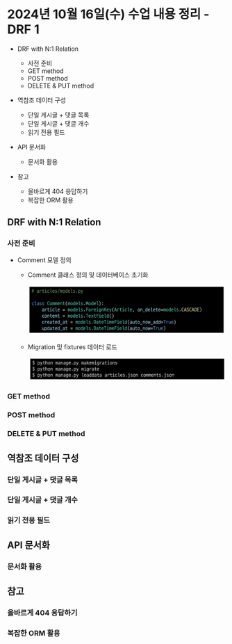 # 2024년 10월 16일(수) 수업 내용 정리 - DRF 1


- DRF with N:1 Relation

  - 사전 준비
  - GET method
  - POST method
  - DELETE & PUT method


- 역참조 데이터 구성

  - 단일 게시글 + 댓글 목록
  - 단일 게시글 + 댓글 개수
  - 읽기 전용 필드


- API 문서화

  - 문서화 활용


- 참고

  - 올바르게 404 응답하기
  - 복잡한 ORM 활용




## DRF with N:1 Relation

### 사전 준비

- Comment 모델 정의

  - Comment 클래스 정의 및 데이터베이스 초기화

    ![alt text](./images/image_00.png)

  - Migration 및 fixtures 데이터 로드

    ![alt text](./images/image_01.png)

### GET method

### POST method

### DELETE & PUT method



## 역참조 데이터 구성

### 단일 게시글 + 댓글 목록

### 단일 게시글 + 댓글 개수

### 읽기 전용 필드




## API 문서화

### 문서화 활용



## 참고

### 올바르게 404 응답하기

### 복잡한 ORM 활용